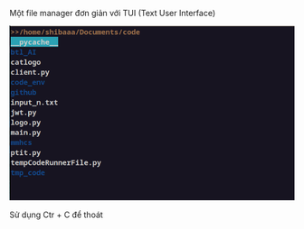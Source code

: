 Một file manager đơn giản với TUI (Text User Interface)

![alt text](image.png)

Sử dụng Ctr + C để thoát 